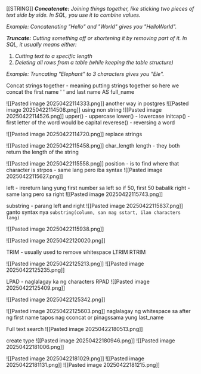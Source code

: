 [[STRING]]
***Concatenate:** Joining things together, like sticking two pieces of text side by side. In SQL, you use it to combine values.*

*Example: Concatenating "Hello" and "World" gives you "HelloWorld".*

***Truncate:** Cutting something off or shortening it by removing part of it. In SQL, it usually means either:*

1. *Cutting text to a specific length*
2. *Deleting all rows from a table (while keeping the table structure)*

*Example: Truncating "Elephant" to 3 characters gives you "Ele".*

Concat strings together - meaning putting strings together
so here we concat the first name ' ' and last name AS full_name

![[Pasted image 20250422114333.png]]
another way in postgres
![[Pasted image 20250422114508.png]]
using non string 
![[Pasted image 20250422114526.png]]
upper() - uppercase
lower() - lowercase
initcap() - first letter of the word would be capital
reverese() - reversing a word


![[Pasted image 20250422114720.png]]
replace strings

![[Pasted image 20250422115458.png]]
char_length 
length - they both return the length of the string

![[Pasted image 20250422115558.png]]
position -  is to find where that character is
strpos - same lang pero iba syntax
![[Pasted image 20250422115627.png]]

left - irereturn lang yung first number sa left so if 50, first 50 babalik
right - same lang pero sa right
![[Pasted image 20250422115743.png]]

substring - parang left and right
![[Pasted image 20250422115837.png]]
ganto syntax nya
`substring(column, san mag sstart, ilan characters lang)`

![[Pasted image 20250422115938.png]]

![[Pasted image 20250422120020.png]]

TRIM - usually used to remove whitespace
LTRIM 
RTRIM

![[Pasted image 20250422125213.png]]
![[Pasted image 20250422125235.png]]

LPAD - naglalagay ka ng characters
RPAD
![[Pasted image 20250422125409.png]]

![[Pasted image 20250422125342.png]]

![[Pasted image 20250422125603.png]]
naglalagay ng whitespace sa after ng first name tapos nag cconcat or pinagssama yung last_name

Full text search
![[Pasted image 20250422180513.png]]

create type 
![[Pasted image 20250422180946.png]]
![[Pasted image 20250422181006.png]]

![[Pasted image 20250422181029.png]]
![[Pasted image 20250422181131.png]]
![[Pasted image 20250422181215.png]]
